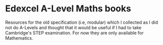 # Edexcel A-Level Maths books

Resources for the old specification (i.e, modular) which I collected as I did not do A-Levels and thought that it would be useful if I had to take Cambridge's STEP examination. For now they are only available for Mathematics.